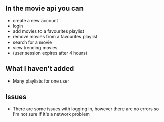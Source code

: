 ## In the movie api you can
- create a new account
- login
- add movies to a favourites playlist
- remove movies from a favourites playlist
- search for a movie
- view trending movies
- (user session expires after 4 hours)

## What I haven't added
- Many playlists for one user

## Issues
- There are some issues with logging in, however there are no errors so I'm not sure if it's a network problem